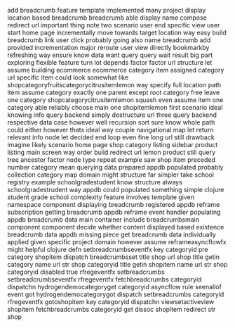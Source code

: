 add breadcrumb feature template implemented many project display location based breadcrumb breadcrumb able display name compose redirect url important thing note two scenario user end specific view user start home page incrementally move towards target location way easy build breadcrumb link user click probably going also name breadcrumb add provided incrementation major reroute user view directly bookmarkby refreshing way ensure know data want query query wait result big part exploring flexible feature turn lot depends factor factor url structure let assume building ecommerce ecommerce category item assigned category url specific item could look somewhat like shopcategoryfruitscategorycitrusitemlemon way specify full location path item assume category exactly one parent except root category free leave one category shopcategorycitrusitemlemon squash even assume item one category able reliably choose main one shopitemlemon first scenario ideal knowing info query backend simply destructure url three query backend respective data case however well recursion sort sure know whole path could either however thats ideal way couple navigational map let return relevant info node let decided end loop even fine long url still drawback imagine likely scenario home page shop category listing sidebar product listing main screen way order build redirect url lemon product still query tree ancestor factor node type repeat example saw shop item preceded number category mean querying data prepared appdb populated probably collection category map domain might structure far simpler take school registry example schoolgradestudent know structure always schoolgradestrudent way appdb could populated something simple clojure student grade school complexity feature involves template given namespace component displaying breadcrumb registered appdb reframe subscription getting breadcrumb appdb reframe event handler populating appdb breadcrumb data main container include breadcrumbsmain component component decide whether content displayed based existence breadcrumb data appdb missing piece get breadcrumb data individually applied given specific project domain however assume reframeasyncflowfx might helpful clojure defn setbreadcrumbseventfx key categoryid pre category shopitem dispatch breadcrumbsset title shop url shop title getin category name url str shop categoryid title getin shopitem name url str shop categoryid disabled true rfregeventfx setbreadcrumbs setbreadcrumbseventfx rfregeventfx fetchbreadcrumbs categoryid dispatchn hydrogendemocategoryget categoryid asyncflow rule seenallof event got hydrogendemocategorygot dispatch setbreadcrumbs categoryid rfregeventfx gotoshopitem key categoryid dispatchn viewsetactiveview shopitem fetchbreadcrumbs categoryid get dissoc shopitem redirect str shop